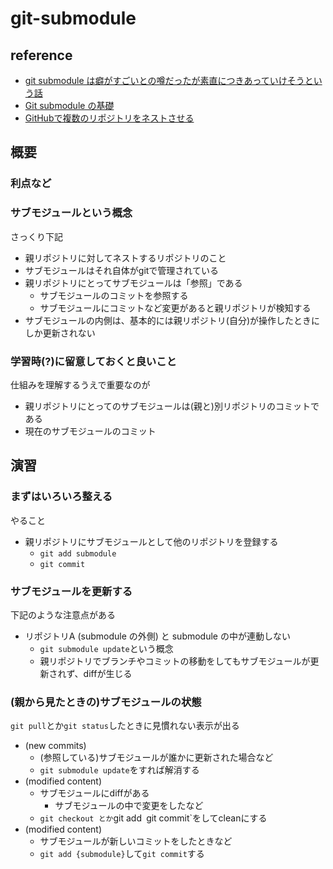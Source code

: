 # git-submodule

## reference
- [git submodule は癖がすごいとの噂だったが素直につきあっていけそうという話](https://www.d-wood.com/blog/2014/05/22_6257.html)
- [Git submodule の基礎](https://qiita.com/sotarok/items/0d525e568a6088f6f6bb)
- [GitHubで複数のリポジトリをネストさせる](https://qiita.com/Statham/items/43da57e6174324d2c68a)

## 概要
### 利点など


### サブモジュールという概念
さっくり下記
- 親リポジトリに対してネストするリポジトリのこと
- サブモジュールはそれ自体がgitで管理されている
- 親リポジトリにとってサブモジュールは「参照」である
  - サブモジュールのコミットを参照する
  - サブモジュールにコミットなど変更があると親リポジトリが検知する
- サブモジュールの内側は、基本的には親リポジトリ(自分)が操作したときにしか更新されない

### 学習時(?)に留意しておくと良いこと
仕組みを理解するうえで重要なのが
- 親リポジトリにとってのサブモジュールは(親と)別リポジトリのコミットである
- 現在のサブモジュールのコミット

## 演習
### まずはいろいろ整える
やること
- 親リポジトリにサブモジュールとして他のリポジトリを登録する
  - `git add submodule`
  - `git commit`

### サブモジュールを更新する
下記のような注意点がある
- リポジトリA (submodule の外側) と submodule の中が連動しない
  - `git submodule update`という概念
  - 親リポジトリでブランチやコミットの移動をしてもサブモジュールが更新されず、diffが生じる

### (親から見たときの)サブモジュールの状態
`git pull`とか`git status`したときに見慣れない表示が出る
- (new commits)
  - (参照している)サブモジュールが誰かに更新された場合など
  - `git submodule update`をすれば解消する
- (modified content)
  - サブモジュールにdiffがある
    - サブモジュールの中で変更をしたなど
  - `git checkout とか`git add` `git commit`をしてcleanにする
- (modified content)
  - サブモジュールが新しいコミットをしたときなど
  - `git add {submodule}`して`git commit`する
